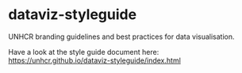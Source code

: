 # dataviz-styleguide
UNHCR branding guidelines and best practices for data visualisation. 

Have a look at the style guide document here: https://unhcr.github.io/dataviz-styleguide/index.html
